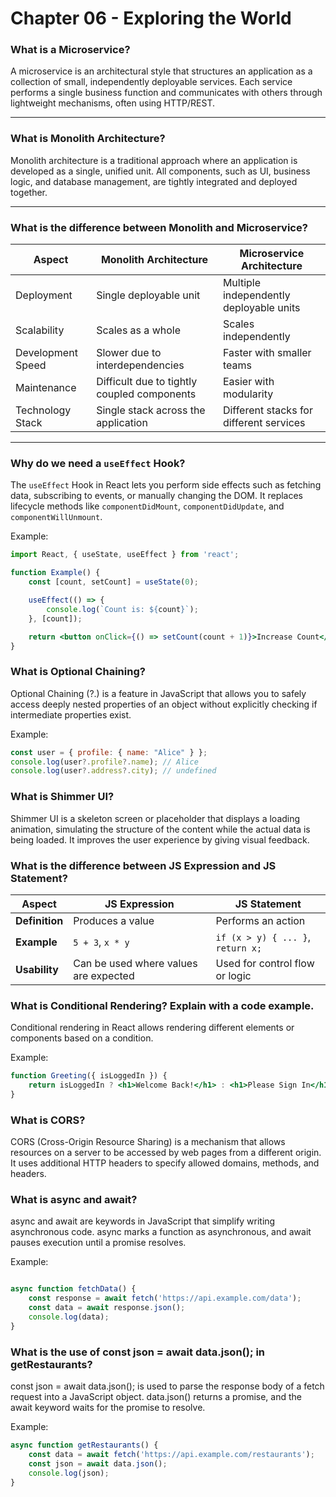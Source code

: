 # Chapter 06 - Exploring the World

### What is a Microservice?
A microservice is an architectural style that structures an application as a collection of small, independently deployable services. Each service performs a single business function and communicates with others through lightweight mechanisms, often using HTTP/REST.

---

### What is Monolith Architecture?
Monolith architecture is a traditional approach where an application is developed as a single, unified unit. All components, such as UI, business logic, and database management, are tightly integrated and deployed together.

---

### What is the difference between Monolith and Microservice?

| **Aspect**           | **Monolith Architecture**                 | **Microservice Architecture**          |
|-----------------------|-------------------------------------------|-----------------------------------------|
| Deployment            | Single deployable unit                   | Multiple independently deployable units |
| Scalability           | Scales as a whole                        | Scales independently                    |
| Development Speed     | Slower due to interdependencies           | Faster with smaller teams               |
| Maintenance           | Difficult due to tightly coupled components | Easier with modularity                 |
| Technology Stack      | Single stack across the application       | Different stacks for different services |

---

### Why do we need a `useEffect` Hook?
The `useEffect` Hook in React lets you perform side effects such as fetching data, subscribing to events, or manually changing the DOM. It replaces lifecycle methods like `componentDidMount`, `componentDidUpdate`, and `componentWillUnmount`.

Example:
```jsx
import React, { useState, useEffect } from 'react';

function Example() {
    const [count, setCount] = useState(0);

    useEffect(() => {
        console.log(`Count is: ${count}`);
    }, [count]);

    return <button onClick={() => setCount(count + 1)}>Increase Count</button>;
}
```
### What is Optional Chaining?
Optional Chaining (?.) is a feature in JavaScript that allows you to safely access deeply nested properties of an object without explicitly checking if intermediate properties exist.

Example:

```javascript
const user = { profile: { name: "Alice" } };
console.log(user?.profile?.name); // Alice
console.log(user?.address?.city); // undefined
```
### What is Shimmer UI?
Shimmer UI is a skeleton screen or placeholder that displays a loading animation, simulating the structure of the content while the actual data is being loaded. It improves the user experience by giving visual feedback.

### What is the difference between JS Expression and JS Statement?

| **Aspect**    | **JS Expression**             | **JS Statement**                  |
|---------------|-------------------------------|------------------------------------|
| **Definition**| Produces a value              | Performs an action                |
| **Example**   | `5 + 3`, `x * y`              | `if (x > y) { ... }`, `return x;` |
| **Usability** | Can be used where values are expected | Used for control flow or logic    |

### What is Conditional Rendering? Explain with a code example.
Conditional rendering in React allows rendering different elements or components based on a condition.

Example:

```jsx
function Greeting({ isLoggedIn }) {
    return isLoggedIn ? <h1>Welcome Back!</h1> : <h1>Please Sign In</h1>;
}
```
### What is CORS?
CORS (Cross-Origin Resource Sharing) is a mechanism that allows resources on a server to be accessed by web pages from a different origin. It uses additional HTTP headers to specify allowed domains, methods, and headers.

### What is async and await?
async and await are keywords in JavaScript that simplify writing asynchronous code. async marks a function as asynchronous, and await pauses execution until a promise resolves.

Example:

```javascript

async function fetchData() {
    const response = await fetch('https://api.example.com/data');
    const data = await response.json();
    console.log(data);
}
```
### What is the use of const json = await data.json(); in getRestaurants?
const json = await data.json(); is used to parse the response body of a fetch request into a JavaScript object. data.json() returns a promise, and the await keyword waits for the promise to resolve.

Example:

```javascript
async function getRestaurants() {
    const data = await fetch('https://api.example.com/restaurants');
    const json = await data.json();
    console.log(json);
}
```